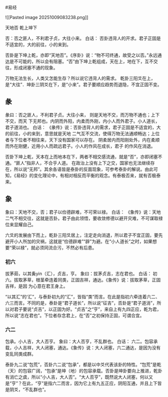 #易经 

![[Pasted image 20251009083238.png]]


天地否  乾上坤下


否：否之匪人，不利君子贞，大往小来。
白话：
否卦违背人的开求。君子正固是不适宜的，大的前往，小的来到。

否卦是下坤上乾，亦即“天地否”。《序卦》说：“物不可终通，故受之以否。”永远通达是不可能的，所以会有阻塞。“否”由下坤上乾组成，天在上，地在下，互不交往，形成闭塞不通的现象。

万物无法生长，人类又怎能生存？所以说它违背人的需求。
乾卦三阳爻在上，是“大往”．坤卦三阴爻在下，是“小来”。君子要顺应趋势而退隐，不宜正固不变。

## 彖

彖曰：否之匪人，不利君子贞。大往小来， 则是天地不交，而万物不通也；上下不交，而天
下无邦也。内阴而外阳，内柔而外刚，内小人而外君子。小人道长，君子道消也。
白话：
《彖传》说：否卦违背人的需求，君子正固是不适宜的，大的前往，小的来到，意思就是天地
二气互不交流，使得万物无法通顺畅达；上位者与下位者不相往来，天下没有国家可以存在。
阴柔居内而阳刚处外，内在柔顺而外在刚健，近用小人而疏远君子。小人的作风在成长，君子
的作风在消退。

否卦下坤上乾，天本在上而地本在下，两者不相交感流通，就是“否”，亦即闭塞不通。“匪人”指非人，不合乎人道。
在政治上没有上下之交，国家也无法继续存在，所以说“无邦”。其余各语皆是泰卦的反面现象，可参考泰卦的解说。由此可知，《易经》的变化理论中，有相对相反而平衡的观念。有泰极否来，就有否极泰来。


## 象
象曰：天地不交，否；君子以俭德辟难，不可荣以禄。
白话：
《象传》说：天地二气不相交往，这就是否卦。君子由此领悟，要收敛修德以避开灾难，不可谋取禄位来显耀自己。

六爻的发展由下而上，乾卦三阳爻居上，注定走向消退，所以君子不宜正固，要先避开小人所加的灾祸，这就是“俭德辟难”“辟”为避。在“小人道长”之时，如果想要“荣以禄”，就必须同流合污，不然必有后患。



### 初六
拔茅茹，以其夤yin（汇），贞吉，亨。
象曰：拔茅贞吉，志在君也。
白话：
初六。拔取茅草，根茎牵连着同类，正固吉祥，通达。《象传》说：拔取茅草，正固吉祥，是因
为心意在君王身上。

“以其汇”的‘汇”，与泰卦初九的“汇”，皆指“类”而言。在此是指初六牵连着六二、六三而言。不同的是，泰卦是“君子道长”，所以说“征吉”，否卦是“君子道消”，所以对君子要说“贞吉”，以正固为好。“贞吉”之“亨”，来自上有九四正应，乾为君，所以说“志在君也”。下位者存念君上，在“否”之初保持正固，可谓合宜。



### 六二
包承。小人吉，大人否亨。
象曰：大人否亨，不乱群也。
白话：
六二。包容承载，小人吉祥，大人闭塞，通达。《象传》说：大人闭塞，六二通达，是因为没有
变乱同类成群。


泰卦九二说“包荒”，否卦六二说“包承”，都是以中爻代表该卦的特性。“包荒”是乾（天）的包容广阔，“包承”是坤（地）的包容承载。否卦是坤卦要向上推进，乾卦有消亡之虞，所以“小人吉，大人否”。“大人否亨”，既然说大人闭塞，何以又是“亨”？在此，“亨”是指六二而言，因为它上有九五正应，阴阳互通，并且上下皆是阴爻，“不乱群也”。